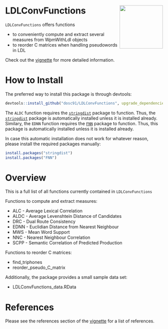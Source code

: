 # LDLConvFunctions <img src='https://dominicschmitz.com/packages/LDLConvFunctions_logo.png' align="right" height="138" />

`LDLConvFunctions` offers functions

- to conveniently compute and extract several measures from WpmWithLdl objects
- to reorder C matrices when handling pseudowords in LDL

Check out the [vignette](http://htmlpreview.github.io/?https://github.com/dosc91/LDLConvFunctions/blob/main/vignettes/introduction.html) for more detailed information.

# How to Install

The preferred way to install this package is through devtools:

```r
devtools::install_github("dosc91/LDLConvFunctions", upgrade_dependencies = FALSE)
```

The `ALDC` function requires the [`stringdist`](https://cran.r-project.org/web/packages/stringdist/index.html) package to function. Thus, the [`stringdist`](https://cran.r-project.org/web/packages/stringdist/index.html) package is automatically installed unless it is installed already. </br>
Similary, the `EDNN` function requires the [`FNN`](https://cran.r-project.org/web/packages/FNN/index.html) package to function. Thus, this package is automatically installed unless it is installed already. 

In case this automatic installation does not work for whatever reason, please install the required packages manually:

```r
install.packages("stringdist")
install.packages("FNN")
```

# Overview

This is a full list of all functions currently contained in `LDLConvFunctions`

Functions to compute and extract measures:

- ALC - Average Lexical Correlation
- ALDC - Average Levenshtein Distance of Candidates
- DRC - Dual Route Consistency
- EDNN - Euclidian Distance from Nearest Neighbour
- MWS - Mean Word Support
- NNC - Nearest Neighbour Correlation
- SCPP - Semantic Correlation of Predicted Production

Functions to reorder C matrices:

- find_triphones
- reorder_pseudo_C_matrix

Additionally, the package provides a small sample data set:

- LDLConvFunctions_data.RData

# References

Please see the references section of the [vignette](http://htmlpreview.github.io/?https://github.com/dosc91/LDLConvFunctions/blob/main/vignettes/introduction.html#references) for a list of references.
